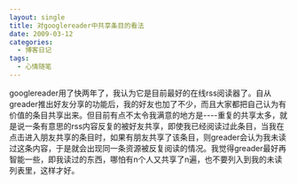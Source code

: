 ```yaml
---
layout: single
title: 对googlereader中共享条目的看法
date: 2009-03-12
categories:
  - 博客日记
tags:
  - 心情随笔
---
```


googlereader用了快两年了，我认为它是目前最好的在线rss阅读器了。自从greader推出好友分享的功能后，我的好友也加了不少，而且大家都把自己认为有价值的条目共享出来。但目前有点不太令我满意的地方是----重复的共享太多，就是说一条有意思的rss内容反复的被好友共享，即使我已经阅读过此条目，当我在点击进入朋友共享的条目时，如果有朋友共享了该条目，则greader会认为我未读过这条内容，于是就会出现同一条资源被反复阅读的情况。我觉得greader最好再智能一些，即我读过的东西，哪怕有n个人又共享了n遍，也不要列入到我的未读列表里，这样才好。
